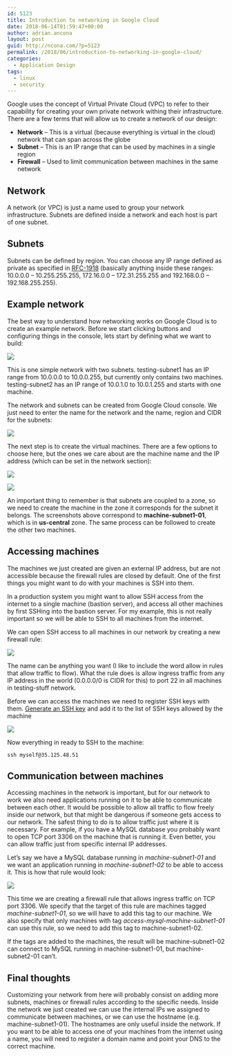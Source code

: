 ```yaml
---
id: 5123
title: Introduction to networking in Google Cloud
date: 2018-06-14T01:59:47+00:00
author: adrian.ancona
layout: post
guid: http://ncona.com/?p=5123
permalink: /2018/06/introduction-to-networking-in-google-cloud/
categories:
  - Application Design
tags:
  - linux
  - security
---
```

Google uses the concept of Virtual Private Cloud (VPC) to refer to their capability for creating your own private network withing their infrastructure. There are a few terms that will allow us to create a network of our design:

  * **Network** &#8211; This is a virtual (because everything is virtual in the cloud) network that can span across the globe
  * **Subnet** &#8211; This is an IP range that can be used by machines in a single region
  * **Firewall** &#8211; Used to limit communication between machines in the same network

## Network

A network (or VPC) is just a name used to group your network infrastructure. Subnets are defined inside a network and each host is part of one subnet.

## Subnets

Subnets can be defined by region. You can choose any IP range defined as private as specified in [RFC-1918](https://tools.ietf.org/html/rfc1918) (basically anything inside these ranges: 10.0.0.0 &#8211; 10.255.255.255, 172.16.0.0 &#8211; 172.31.255.255 and 192.168.0.0 &#8211; 192.168.255.255).

<!--more-->

## Example network

The best way to understand how networking works on Google Cloud is to create an example network. Before we start clicking buttons and configuring things in the console, lets start by defining what we want to build:

[<img src="/images/posts/example-network.jpg" />](/images/posts/example-network.jpg)

This is one simple network with two subnets. testing-subnet1 has an IP range from 10.0.0.0 to 10.0.0.255, but currently only contains two machines. testing-subnet2 has an IP range of 10.0.1.0 to 10.0.1.255 and starts with one machine.

The network and subnets can be created from Google Cloud console. We just need to enter the name for the network and the name, region and CIDR for the subnets:

[<img src="/images/posts/google-network.png" />](/images/posts/google-network.png)

The next step is to create the virtual machines. There are a few options to choose here, but the ones we care about are the machine name and the IP address (which can be set in the network section):

[<img src="/images/posts/google-network-ip.png" />](/images/posts/google-network-ip.png)

[<img src="/images/posts/google-network-ip-2.png" />](/images/posts/google-network-ip2.png)

An important thing to remember is that subnets are coupled to a zone, so we need to create the machine in the zone it corresponds for the subnet it belongs. The screenshots above correspond to **machine-subnet1-01**, which is in **us-central** zone. The same process can be followed to create the other two machines.

## Accessing machines

The machines we just created are given an external IP address, but are not accessible because the firewall rules are closed by default. One of the first things you might want to do with your machines is SSH into them.

In a production system you might want to allow SSH access from the internet to a single machine (bastion server), and access all other machines by first SSHing into the bastion server. For my example, this is not really important so we will be able to SSH to all machines from the internet.

We can open SSH access to all machines in our network by creating a new firewall rule:

[<img src="/images/posts/google-ssh.png" />](/images/posts/google-ssh.png)

The name can be anything you want (I like to include the word allow in rules that allow traffic to flow). What the rule does is allow ingress traffic from any IP address in the world (0.0.0.0/0 is CIDR for this) to port 22 in all machines in testing-stuff network.

Before we can access the machines we need to register SSH keys with them. [Generate an SSH key](https://help.github.com/articles/generating-a-new-ssh-key-and-adding-it-to-the-ssh-agent/) and add it to the list of SSH keys allowed by the machine

[<img src="/images/posts/enter-ssh.png" />](/images/posts/enter-ssh.png)

Now everything in ready to SSH to the machine:

```
ssh myself@35.125.48.51
```

## Communication between machines

Accessing machines in the network is important, but for our network to work we also need applications running on it to be able to communicate between each other. It would be possible to allow all traffic to flow freely inside our network, but that might be dangerous if someone gets access to our network. The safest thing to do is to allow traffic just where it is necessary. For example, if you have a MySQL database you probably want to open TCP port 3306 on the machine that is running it. Even better, you can allow traffic just from specific internal IP addresses.

Let&#8217;s say we have a MySQL database running in _machine-subnet1-01_ and we want an application running in _machine-subnet1-02_ to be able to access it. This is how that rule would look:

[<img src="/images/posts/internal-network.png" />](/images/posts/internal-network.png)

This time we are creating a firewall rule that allows ingress traffic on TCP port 3306. We specify that the target of this rule are machines tagged _machine-subnet1-01_, so we will have to add this tag to our machine. We also specify that only machines with tag _access-mysql-machine-subnet1-01_ can use this rule, so we need to add this tag to machine-subnet1-02.

If the tags are added to the machines, the result will be machine-subnet1-02 can connect to MySQL running in machine-subnet1-01, but machine-subnet2-01 can&#8217;t.

## Final thoughts

Customizing your network from here will probably consist on adding more subnets, machines or firewall rules according to the specific needs. Inside the network we just created we can use the internal IPs we assigned to communicate between machines, or we can use the hostname (e.g. machine-subnet1-01). The hostnames are only useful inside the network. If you want to be able to access one of your machines from the internet using a name, you will need to register a domain name and point your DNS to the correct machine.
